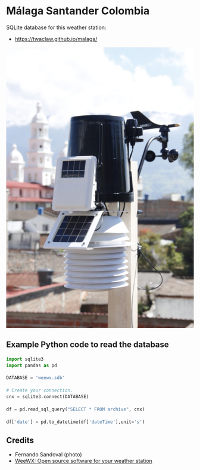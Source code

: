 # Málaga Santander Colombia

SQLite database for this weather station:

* https://twaclaw.github.io/malaga/

![malaga](images/ws.jpg)

## Example Python code to read the database 

```python
import sqlite3
import pandas as pd

DATABASE = 'weewx.sdb'

# Create your connection.
cnx = sqlite3.connect(DATABASE)

df = pd.read_sql_query("SELECT * FROM archive", cnx)

df['date'] = pd.to_datetime(df['dateTime'],unit='s') 
```

## Credits
* Fernando Sandoval (photo)
* [WeeWX: Open source software for your weather station](http://www.weewx.com/)
